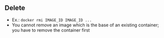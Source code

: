 ## Delete

- Ex.: `docker rmi IMAGE_ID IMAGE_ID ...`
- You cannot remove an image which is the base of an existing container; you have to remove the container first
